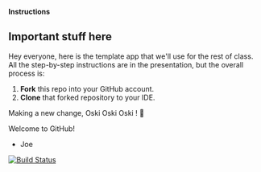 **Instructions**

## Important stuff here
Hey everyone, here is the template app that we'll use for the rest of class. All the step-by-step instructions are in the presentation, but the overall process is:

1. **Fork** this repo into your GitHub account. 
2. **Clone** that forked repository to your IDE. 

Making a new change, Oski Oski Oski ! 🐻

Welcome to GitHub!
- Joe

[![Build Status](https://travis-ci.org/joewadcan/demoapp.svg?branch=master)](https://travis-ci.org/joewadcan/demoapp)

